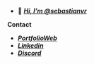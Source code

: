 - 👋 [___Hi, I’m @sebastianvr___](https://github.com/sebastianvr)

**Contact**
- [___PortfolioWeb___](https://sebastians-portfolio.netlify.app)
- [___Linkedin___](https://www.linkedin.com/in/sebastian-vidal-ramirez/)
- [___Discord___](https://www.linkedin.com/in/sebastian-vidal-ramirez/)

<!---
sebastianvr/sebastianvr is a ✨ special ✨ repository because its `README.md` (this file) appears on your GitHub profile.
You can click the Preview link to take a look at your changes.
--->

